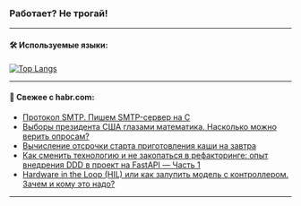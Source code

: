 ### Работает? Не трогай!

---
<!--
#### 🛠️ Technical stack:

![Java](https://img.shields.io/badge/Java-informational?logo=Oracle&style=flat&logoColor=white&color=FF4500)
![Kotlin](https://img.shields.io/badge/Kotlin-informational?logo=Kotlin&style=flat&logoColor=white&color=774D97)
![TS](https://img.shields.io/badge/TypeScript-informational?logo=typeScript&style=flat&logoColor=black&color=017acc)
![Python](https://img.shields.io/badge/Python-informational?logo=Python&style=flat&logoColor=black&color=ffdd54) <br>
![Spring](https://img.shields.io/badge/Spring-informational?logo=Spring&style=flat&logoColor=white&color=6DB33F) 
![SpringBoot](https://img.shields.io/badge/SpringBoot-informational?logo=SpringBoot&style=flat&logoColor=white&color=6DB33F)
![Nest](https://img.shields.io/badge/NestJS-informational?logo=NestJS&style=flat&logoColor=white&color=E0234E) 
![NodeJS](https://img.shields.io/badge/NodeJS-informational?logo=node.js&style=flat&logoColor=white&color=70A760)<br>
![PostgreSQL](https://img.shields.io/badge/PostgreSQL-informational?logo=PostgreSQL&style=flat&logoColor=white&color=DAA520)
![MongoDB](https://img.shields.io/badge/MongoDB-informational?logo=MongoDB&style=flat&logoColor=white&color=870000)
![Apache](https://img.shields.io/badge/Apache-informational?logo=apache&style=flat&logoColor=white&color=f74e28)

___ 
-->

#### 🛠️ Используемые языки:

[![Top Langs](https://github-readme-stats-u2qms2cxw-advtsettinggmailcoms-projects.vercel.app/api/top-langs/?username=zloylis&langs_count=10&hide_title=true&title_color=e6edf3&size_weight=0.5&count_weight=0.5&layout=compact&hide_progress=true&hide_border=true&theme=dracula)](https://github.com/zloylis)

<!---


####  :octocat:&nbsp;&nbsp; Статистика:

![GitHub stats](https://github-readme-stats-u2qms2cxw-advtsettinggmailcoms-projects.vercel.app/api?username=zloylis&show_icons=true&hide_border=true&theme=dracula&title_color=e6edf3&include_all_commits=true&count_private=true&hide_rank=false&hide_title=true&rank_icon=github)
-->
---

#### 💬 Свежее с habr.com:

<!-- BLOG-POST-LIST:START -->
- [Протокол SMTP. Пишем SMTP-сервер на C](https://habr.com/ru/articles/833672/?utm_source=habrahabr&utm_medium=rss&utm_campaign=833672)
- [Выборы президента США глазами математика. Насколько можно верить опросам?](https://habr.com/ru/articles/833724/?utm_source=habrahabr&utm_medium=rss&utm_campaign=833724)
- [Вычисление отсрочки старта приготовления каши на завтра](https://habr.com/ru/articles/833648/?utm_source=habrahabr&utm_medium=rss&utm_campaign=833648)
- [Как сменить технологию и не закопаться в рефакторинге: опыт внедрения DDD в проект на FastAPI — Часть 1](https://habr.com/ru/articles/833720/?utm_source=habrahabr&utm_medium=rss&utm_campaign=833720)
- [Hardware in the Loop &lpar;HIL&rpar; или как залупить модель с контроллером. Зачем и кому это надо?](https://habr.com/ru/articles/833392/?utm_source=habrahabr&utm_medium=rss&utm_campaign=833392)
<!-- BLOG-POST-LIST:END -->

---
